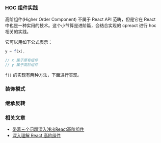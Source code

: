 ### HOC 组件实践

高阶组件(Higher Order Component) 不属于 React API 范畴，但是它在 React 中也是一种实用的技术。这个小节算是进阶篇，会结合实现的 cpreact 进行 hoc 相关的实践。

它可以用如下公式表示：

```js
y = f(x),

// x 属于原有组件
// y 属于高阶组件
```

`f()` 的实现有两种方法，下面进行实现。

### 装饰模式



### 继承反转

### 相关文章

* [带着三个问题深入浅出React高阶组件](https://juejin.im/post/59818a485188255694568ff2)
* [深入理解 React 高阶组件](https://zhuanlan.zhihu.com/p/24776678?refer=FrontendMagazine)